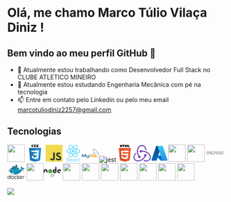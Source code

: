 # Olá, me chamo Marco Túlio Vilaça Diniz ! 
## Bem vindo ao meu perfil GitHub 👋

- 🔭 Atualmente estou trabalhando como Desenvolvedor Full Stack no CLUBE ATLETICO MINEIRO
- 🌱 Atualmente estou estudando Engenharia Mecânica com pé na tecnologia
- 📫 Entre em contato pelo Linkedin ou pelo meu email marcotuliodiniz2257@gmail.com

## Tecnologias
<img src="https://cdn.jsdelivr.net/gh/devicons/devicon/icons/go/go-original-wordmark.svg" width="40" height="40" style="max-width: 100%"/> <img src="https://raw.githubusercontent.com/devicons/devicon/master/icons/css3/css3-original-wordmark.svg" alt="css3" width="40" height="40" style="max-width: 100%;"> <img src="https://raw.githubusercontent.com/devicons/devicon/master/icons/javascript/javascript-original.svg" alt="javascript" width="40" height="40" style="max-width: 100%;"> <img src="https://raw.githubusercontent.com/devicons/devicon/master/icons/react/react-original-wordmark.svg" alt="react" width="40" height="40" style="max-width: 100%;"><img src="https://raw.githubusercontent.com/devicons/devicon/master/icons/mysql/mysql-original-wordmark.svg" alt="mysql" width="40" height="40" style="max-width: 100%;"><img src="https://camo.githubusercontent.com/ce0a32825268b09cd5e0fc7c2a09c587a708491427cb794cade8f1866f7284c6/68747470733a2f2f7777772e766563746f726c6f676f2e7a6f6e652f6c6f676f732f6a6573746a73696f2f6a6573746a73696f2d69636f6e2e737667" alt="jest" width="40" height="40" data-canonical-src="https://www.vectorlogo.zone/logos/jestjsio/jestjsio-icon.svg" style="max-width: 100%;"><img src="https://raw.githubusercontent.com/devicons/devicon/master/icons/html5/html5-original-wordmark.svg" alt="html5" width="40" height="40" style="max-width: 100%;"><img src="https://raw.githubusercontent.com/devicons/devicon/master/icons/redux/redux-original.svg" alt="redux" width="40" height="40" style="max-width: 100%;"><img src="https://raw.githubusercontent.com/github/explore/eaef8552d8b082ffafe2bfc8a5023d47da904aac/topics/azure/azure.png" width="40" height="40" class="d-block rounded-2 mr-3 flex-shrink-0" alt="azure logo"><img src="https://cdn.jsdelivr.net/gh/devicons/devicon/icons/java/java-original.svg" width="40" height="40"/> <img src="https://cdn.jsdelivr.net/gh/devicons/devicon/icons/linux/linux-original.svg" width="40" height="40"/> <img src="https://raw.githubusercontent.com/devicons/devicon/master/icons/express/express-original-wordmark.svg" width="40" height="40"/> <img src="https://raw.githubusercontent.com/devicons/devicon/master/icons/docker/docker-original-wordmark.svg" width="40" height="40"/> <img src="https://camo.githubusercontent.com/4253eb6921d60a216772940978dea3a0cf2113f2f29b5545720d3b5b6960e467/68747470733a2f2f7777772e766563746f726c6f676f2e7a6f6e652f6c6f676f732f6d6f6368616a732f6d6f6368616a732d69636f6e2e737667" width="40" height="40"/><img src="https://raw.githubusercontent.com/devicons/devicon/master/icons/nodejs/nodejs-original-wordmark.svg" width="40" height="40"/> <img src="https://camo.githubusercontent.com/fbfcb9e3dc648adc93bef37c718db16c52f617ad055a26de6dc3c21865c3321d/68747470733a2f2f7777772e766563746f726c6f676f2e7a6f6e652f6c6f676f732f6769742d73636d2f6769742d73636d2d69636f6e2e737667" width="40" height="40"/> <img src="https://avatars.githubusercontent.com/u/139426?s=200&v=4" width="40" height="40"/> <img src="https://camo.githubusercontent.com/29a942d5b4d90d058090fa0bdb8722711d0905a11cd98e3a9e9b2a94031f31f4/68747470733a2f2f696e66696e617070732e636f6d2f77702d636f6e74656e742f75706c6f6164732f323031382f31302f6d6f6e676f64622d6c6f676f2e706e67" width="40" height="40"/> <img src="https://avatars.githubusercontent.com/u/1515293?s=280&v=4" width="40" height="40"/> <img src="https://camo.githubusercontent.com/c1d8136cb62cfd03e64b9193b7384fd75804a7b1bd9b8b705b51cc9d99de8fe3/68747470733a2f2f73696e6f6e6a732e6f72672f6173736574732f696d616765732f6c6f676f2e706e67" width="40" height="40"/> <img src="https://raw.githubusercontent.com/isocpp/logos/master/cpp_logo.png" width="40" height="40"/> <img src="https://miro.medium.com/max/1000/1*YguJreMramdggBXl0QNIqw.png" width="40" height="40"/> 

 <img height="120em" wigth="50em" src="https://github-readme-stats.vercel.app/api/top-langs/?username=marcotuliovd&layout=compact&langs_count=7&theme=onedark"/>
